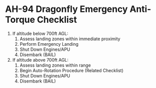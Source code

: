 # AH-94 Dragonfly Emergency Anti-Torque Checklist

1. If altitude below 700ft AGL:
   1. Assess landing zones within immediate proximity
   2. Perform Emergency Landing
   3. Shut Down Engines/APU
   4. Disembark (BAIL)
2. If altitude above 700ft AGL:
   1. Assess landing zones within range
   2. Begin Auto-Rotation Procedure (Related Checklist)
   3. Shut Down Engines/APU
   4. Disembark (BAIL)
